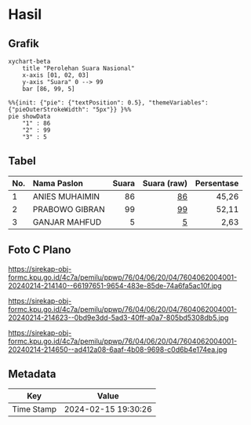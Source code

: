 # Hasil

## Grafik

```mermaid
xychart-beta
    title "Perolehan Suara Nasional"
    x-axis [01, 02, 03]
    y-axis "Suara" 0 --> 99
    bar [86, 99, 5]
```

```mermaid
%%{init: {"pie": {"textPosition": 0.5}, "themeVariables": {"pieOuterStrokeWidth": "5px"}} }%%
pie showData
    "1" : 86
    "2" : 99
    "3" : 5
```

## Tabel

| No. | Nama Paslon    | Suara | Suara (raw) | Persentase |
|:--- |:-------------- | -----:| -----------:| ----------:|
| 1   | ANIES MUHAIMIN | 86    | [86][p-1]   | 45,26      |
| 2   | PRABOWO GIBRAN | 99    | [99][p-2]   | 52,11      |
| 3   | GANJAR MAHFUD  | 5     | [5][p-3]    | 2,63       |


[p-1]: https://github.com/gigit-pemilu/pemilu-2024/blob/main/pilpres/hitung-suara/sub/76-sulawesi-barat/sub/04-polewali-mandar/sub/06-binuang/sub/2004-mirring/sub/001-tps/sub/paslon-1.txt
[p-2]: https://github.com/gigit-pemilu/pemilu-2024/blob/main/pilpres/hitung-suara/sub/76-sulawesi-barat/sub/04-polewali-mandar/sub/06-binuang/sub/2004-mirring/sub/001-tps/sub/paslon-2.txt
[p-3]: https://github.com/gigit-pemilu/pemilu-2024/blob/main/pilpres/hitung-suara/sub/76-sulawesi-barat/sub/04-polewali-mandar/sub/06-binuang/sub/2004-mirring/sub/001-tps/sub/paslon-3.txt

## Foto C Plano

https://sirekap-obj-formc.kpu.go.id/4c7a/pemilu/ppwp/76/04/06/20/04/7604062004001-20240214-214140--66197651-9654-483e-85de-74a6fa5ac10f.jpg

https://sirekap-obj-formc.kpu.go.id/4c7a/pemilu/ppwp/76/04/06/20/04/7604062004001-20240214-214623--0bd9e3dd-5ad3-40ff-a0a7-805bd5308db5.jpg

https://sirekap-obj-formc.kpu.go.id/4c7a/pemilu/ppwp/76/04/06/20/04/7604062004001-20240214-214650--ad412a08-6aaf-4b08-9698-c0d6b4e174ea.jpg


## Metadata

| Key        | Value               |
| ---------- | ------------------- |
| Time Stamp | 2024-02-15 19:30:26 |



